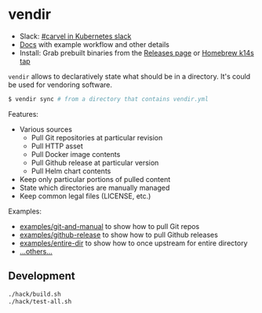 # vendir

- Slack: [#carvel in Kubernetes slack](https://slack.kubernetes.io)
- [Docs](docs/README.md) with example workflow and other details
- Install: Grab prebuilt binaries from the [Releases page](https://github.com/k14s/vendir/releases) or [Homebrew k14s tap](https://github.com/k14s/homebrew-tap)

`vendir` allows to declaratively state what should be in a directory. It's could be used for vendoring software.

```bash
$ vendir sync # from a directory that contains vendir.yml
```

Features:

- Various sources
  - Pull Git repositories at particular revision
  - Pull HTTP asset
  - Pull Docker image contents
  - Pull Github release at particular version
  - Pull Helm chart contents
- Keep only particular portions of pulled content
- State which directories are manually managed
- Keep common legal files (LICENSE, etc.)

Examples:

- [examples/git-and-manual](examples/git-and-manual) to show how to pull Git repos
- [examples/github-release](examples/github-release) to show how to pull Github releases
- [examples/entire-dir](examples/entire-dir) to show how to once upstream for entire directory
- [...others...](examples/)

## Development

```bash
./hack/build.sh
./hack/test-all.sh
```
